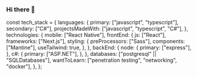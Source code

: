### Hi there 👋

<!--
**Remzo00/Remzo00** is a ✨ _special_ ✨ repository because its `README.md` (this file) appears on your GitHub profile.

Here are some ideas to get you started:

- 🔭 I’m currently working on ...
- 🌱 I’m currently learning ...
- 👯 I’m looking to collaborate on ...
- 🤔 I’m looking for help with ...
- 💬 Ask me about ...
- 📫 How to reach me: ...
- 😄 Pronouns: ...
- ⚡ Fun fact: ...
-->

const tech_stack = {
  languages: {
    primary: ["javascript", "typescript"],
    secondary: ["C#"],
    projectsMadeWith: ["javascript", "typescript", "C#"],
  },
  technologies: {
    mobile: ["React Native"],
    frontEnd: {
      js: ["React"],
      frameworks: ["Next.js"],
      styling: {
        preProcessors: ["Sass"],
        components: ["Mantine"],
        useTailwind: true,
      },
    },
    backEnd: {
      node: {
        primary: ["express"],
      },
      c#: {
        primary: ["ASP.NET"],
      },
    },
    databases: ["postgresql" || "SQLDatabases"],
    wantToLearn: ["penetration testing", "networking", "docker"],
  },
};
